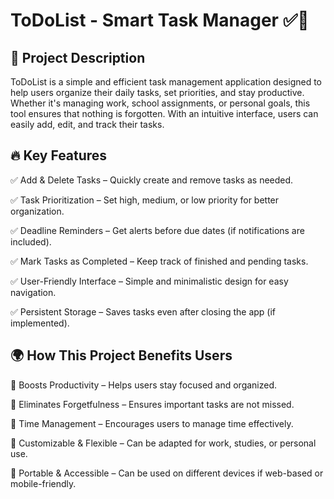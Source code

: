 # ToDoList - Smart Task Manager ✅📝

## 📌 Project Description
ToDoList is a simple and efficient task management application designed to help users organize their daily tasks, set priorities, and stay productive. Whether it's managing work, school assignments, or personal goals, this tool ensures that nothing is forgotten. With an intuitive interface, users can easily add, edit, and track their tasks.

## 🔥 Key Features

✅ Add & Delete Tasks – Quickly create and remove tasks as needed.

✅ Task Prioritization – Set high, medium, or low priority for better organization.

✅ Deadline Reminders – Get alerts before due dates (if notifications are included).

✅ Mark Tasks as Completed – Keep track of finished and pending tasks.

✅ User-Friendly Interface – Simple and minimalistic design for easy navigation.

✅ Persistent Storage – Saves tasks even after closing the app (if implemented).


## 🌍 How This Project Benefits Users

📝 Boosts Productivity – Helps users stay focused and organized.

📝 Eliminates Forgetfulness – Ensures important tasks are not missed.

📝 Time Management – Encourages users to manage time effectively.

📝 Customizable & Flexible – Can be adapted for work, studies, or personal use.

📝 Portable & Accessible – Can be used on different devices if web-based or mobile-friendly.
